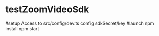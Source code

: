 # testZoomVideoSdk
#setup
  Access to src/config/dev.ts
    config sdkSecret/key
#launch
npm install
npm start

 
